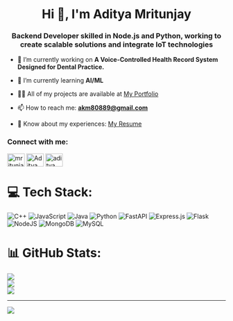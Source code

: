 <h1 align="center">Hi 👋, I'm Aditya Mritunjay</h1>
<h3 align="center">Backend Developer skilled in Node.js and Python, working to create scalable solutions and integrate IoT technologies</h3>

- 🔭 I’m currently working on **A Voice-Controlled Health Record System Designed for Dental Practice.**

- 🌱 I’m currently learning **AI/ML**

- 👨‍💻 All of my projects are available at [My Portfolio](https://mritunjay-aditya.github.io/myportfolio/)

- 📫 How to reach me: **akm80889@gmail.com**

- 📄 Know about my experiences: [My Resume](https://shorturl.at/s6RO1)

<h3 align="left">Connect with me:</h3>
<p align="left">
<a href="https://twitter.com/mritunjayaditya" target="blank"><img align="center" src="https://raw.githubusercontent.com/rahuldkjain/github-profile-readme-generator/master/src/images/icons/Social/twitter.svg" alt="mritunjayaditya" height="30" width="40" /></a>
<a href="https://www.linkedin.com/in/aditya-mritunjay-b306a222b/" target="blank"><img align="center" src="https://raw.githubusercontent.com/rahuldkjain/github-profile-readme-generator/master/src/images/icons/Social/linked-in-alt.svg" alt="Aditya Mritunjay" height="30" width="40" /></a>
<a href="https://instagram.com/aditya._.mritunjay" target="blank"><img align="center" src="https://raw.githubusercontent.com/rahuldkjain/github-profile-readme-generator/master/src/images/icons/Social/instagram.svg" alt="aditya._.mritunjay" height="30" width="40" /></a>
</p>

# 💻 Tech Stack:
![C++](https://img.shields.io/badge/c++-%2300599C.svg?style=for-the-badge&logo=c%2B%2B&logoColor=white) ![JavaScript](https://img.shields.io/badge/javascript-%23323330.svg?style=for-the-badge&logo=javascript&logoColor=%23F7DF1E) ![Java](https://img.shields.io/badge/java-%23ED8B00.svg?style=for-the-badge&logo=openjdk&logoColor=white) ![Python](https://img.shields.io/badge/python-3670A0?style=for-the-badge&logo=python&logoColor=ffdd54) ![FastAPI](https://img.shields.io/badge/FastAPI-005571?style=for-the-badge&logo=fastapi) ![Express.js](https://img.shields.io/badge/express.js-%23404d59.svg?style=for-the-badge&logo=express&logoColor=%2361DAFB) ![Flask](https://img.shields.io/badge/flask-%23000.svg?style=for-the-badge&logo=flask&logoColor=white) ![NodeJS](https://img.shields.io/badge/node.js-6DA55F?style=for-the-badge&logo=node.js&logoColor=white) ![MongoDB](https://img.shields.io/badge/MongoDB-%234ea94b.svg?style=for-the-badge&logo=mongodb&logoColor=white) ![MySQL](https://img.shields.io/badge/mysql-4479A1.svg?style=for-the-badge&logo=mysql&logoColor=white)
# 📊 GitHub Stats:
![](https://github-readme-stats.vercel.app/api?username=Mritunjay-Aditya&theme=dark&hide_border=false&include_all_commits=false&count_private=false)<br/>
![](https://github-readme-streak-stats.herokuapp.com/?user=Mritunjay-Aditya&theme=dark&hide_border=false)<br/>
![](https://github-readme-stats.vercel.app/api/top-langs/?username=Mritunjay-Aditya&theme=dark&hide_border=false&include_all_commits=false&count_private=false&layout=compact)

---
[![](https://visitcount.itsvg.in/api?id=Mritunjay-Aditya&icon=0&color=0)](https://visitcount.itsvg.in)


